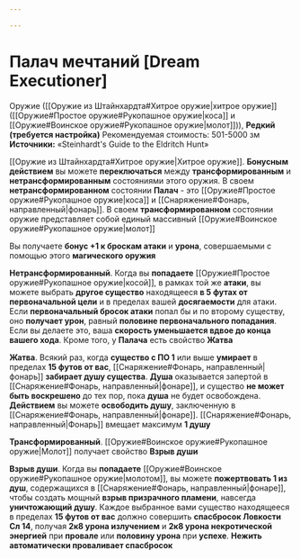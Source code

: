 ```yaml
---

---
```

# Палач мечтаний [Dream Executioner]

Оружие ([[Оружие из Штайнхардта#Хитрое оружие|хитрое оружие]] ([[Оружие#Простое оружие#Рукопашное оружие|коса]] и [[Оружие#Воинское оружие#Рукопашное оружие|молот]])), **Редкий (требуется настройка)**
Рекомендуемая стоимость: 501-5000 зм
**Источники:** «Steinhardt's Guide to the Eldritch Hunt»

[[Оружие из Штайнхардта#Хитрое оружие|Хитрое оружие]]. **Бонусным действием** вы можете **переключаться** между **трансформированным** и **нетрансформированным** состояниями этого оружия. В своем **нетрансформированном** состоянии **Палач** - это [[Оружие#Простое оружие#Рукопашное оружие|коса]] и [[Снаряжение#Фонарь, направленный|фонарь]]. В своем **трансформированном** состоянии оружие представляет собой единый массивный [[Оружие#Воинское оружие#Рукопашное оружие|молот]]

Вы получаете **бонус +1 к броскам атаки** и **урона**, совершаемыми с помощью этого **магического оружия**

**Нетрансформированный**. Когда вы **попадаете** [[Оружие#Простое оружие#Рукопашное оружие|косой]], в рамках той же **атаки**, вы можете выбрать **другое существо** находящееся **в 5 футах от первоначальной цели** и в пределах вашей **досягаемости** для атаки. Если **первоначальный бросок атаки** попал бы и по второму существу, оно **получает урон**, равный **половине первоначального попадания**. Если вы делаете это, ваша **скорость уменьшается вдвое до конца вашего хода**. Кроме того, у **Палача** есть свойство **Жатва**

**Жатва**. Всякий раз, когда **существо с ПО 1** или выше **умирает** в пределах **15 футов от вас**, [[Снаряжение#Фонарь, направленный|фонарь]] **забирает душу существа**. **Душа** оказывается запертой в [[Снаряжение#Фонарь, направленный|фонаре]], и существо **не может быть воскрешено** до тех пор, пока **душа** не будет освобождена. **Действием** вы можете **освободить душу**, заключенную в [[Снаряжение#Фонарь, направленный|фонаре]]. [[Снаряжение#Фонарь, направленный|Фонарь]] вмещает максимум **1 душу**

**Трансформированный**. [[Оружие#Воинское оружие#Рукопашное оружие|Молот]] получает свойство **Взрыв души**

**Взрыв души**. Когда вы **попадаете** [[Оружие#Воинское оружие#Рукопашное оружие|молотом]], вы можете **пожертвовать 1 из душ**, содержащихся в [[Снаряжение#Фонарь, направленный|фонаре]], чтобы создать мощный **взрыв призрачного пламени**, навсегда **уничтожающий душу**. Каждое выбранное вами существо находящееся в пределах **15 футов от вас** должно совершить **спасбросок Ловкости Сл 14**, получая **2к8 урона излучением** и **2к8 урона некротической энергией** при **провале** или **половину урона** при **успехе**. **Нежить автоматически проваливает спасбросок**